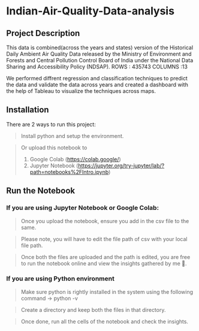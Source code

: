# Indian-Air-Quality-Data-analysis

## Project Description

This data is combined(across the years and states) version of the Historical Daily Ambient Air Quality Data released by the Ministry of Environment and Forests and Central Pollution Control Board of India under the National Data Sharing and Accessibility Policy (NDSAP).
      ROWS : 435743 COLUMNS :13

We performed diffrent regression and classification techniques to predict the data and validate the data across years and created a dashboard with the help of Tableau to visualize the techniques across maps.

## Installation  

There are 2 ways to run this project:
  
> Install python and setup the environment.

> Or upload this notebook to 
> 1. Google Colab (https://colab.google/) 
> 2. Jupyter Notebook (https://jupyter.org/try-jupyter/lab/?path=notebooks%2FIntro.ipynb)

  

## Run the Notebook

  

### If you are using Jupyter Notebook or Google Colab:

  

> Once you upload the notebook, ensure you add in the csv file to the same.

> Please note, you will have to edit the file path of csv with your local file path.

> Once both the files are uploaded and the path is edited, you are free to run the notebook online and view the insights gathered by me :star_struck:.

  

### If you are using Python environment

  

> Make sure python is rightly installed in the system using the following command -> python -v

  

> Create a directory and keep both the files in that directory.

  

> Once done, run all the cells of the notebook and check the insights.

